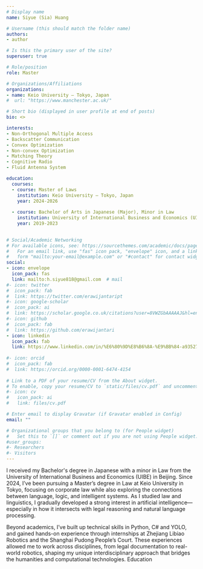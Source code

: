 ```yaml
---
# Display name
name: Siyue (Sia) Huang

# Username (this should match the folder name)
authors:
- author

# Is this the primary user of the site?
superuser: true

# Role/position
role: Master

# Organizations/Affiliations
organizations:
- name: Keio University — Tokyo, Japan
#  url: "https://www.manchester.ac.uk/"

# Short bio (displayed in user profile at end of posts)
bio: <>

interests:
- Non-Orthogonal Multiple Access
- Backscatter Communication
- Convex Optimization
- Non-convex Optimization
- Matching Theory
- Cognitive Radio
- Fluid Antenna System

education:
  courses:
  - course: Master of Laws
    institution: Keio University — Tokyo, Japan
    year: 2024-2026
    
  - course: Bachelor of Arts in Japanese (Major), Minor in Law
    institution: University of International Business and Economics (UIBE) — Beijing, China 
    year: 2019-2023
     

# Social/Academic Networking
# For available icons, see: https://sourcethemes.com/academic/docs/page-builder/#icons
#   For an email link, use "fas" icon pack, "envelope" icon, and a link in the
#   form "mailto:your-email@example.com" or "#contact" for contact widget.
social:
- icon: envelope
  icon_pack: fas
  link: mailto:h.siyue818@gmail.com  # mail
#- icon: twitter
#  icon_pack: fab
#  link: https://twitter.com/erawijantaript
#- icon: google-scholar
#  icon_pack: ai
#  link: https://scholar.google.co.uk/citations?user=8VWZGbAAAAAJ&hl=en
#- icon: github
#  icon_pack: fab
#  link: https://github.com/erawijantari
- icon: linkedin
  icon_pack: fab
  link: https://www.linkedin.com/in/%E6%80%9D%E8%B6%8A-%E9%BB%84-a93527341/
  
#- icon: orcid
#  icon_pack: fab
#  link: https://orcid.org/0000-0001-6474-4154
  
# Link to a PDF of your resume/CV from the About widget.
# To enable, copy your resume/CV to `static/files/cv.pdf` and uncomment the lines below.
#- icon: cv
#   icon_pack: ai
#   link: files/cv.pdf

# Enter email to display Gravatar (if Gravatar enabled in Config)
email: ""

# Organizational groups that you belong to (for People widget)
#   Set this to `[]` or comment out if you are not using People widget.
#user_groups:
#- Researchers
#- Visitors
---
```




I received my Bachelor's degree in Japanese with a minor in Law from the University of International Business and Economics (UIBE) in Beijing. Since 2024, I’ve been pursuing a Master’s degree in Law at Keio University in Tokyo, focusing on corporate law while also exploring the connections between language, logic, and intelligent systems. As I studied law and linguistics, I gradually developed a strong interest in artificial intelligence—especially in how it intersects with legal reasoning and natural language processing.

Beyond academics, I’ve built up technical skills in Python, C# and YOLO, and gained hands-on experience through internships at Zhejiang Libiao Robotics and the Shanghai Pudong People’s Court. These experiences allowed me to work across disciplines, from legal documentation to real-world robotics, shaping my unique interdisciplinary approach that bridges the humanities and computational technologies.
Education
